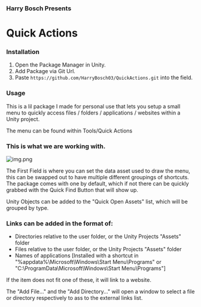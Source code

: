 ﻿### Harry Bosch Presents
# Quick Actions

### Installation

1. Open the Package Manager in Unity.
2. Add Package via Git Url.
3. Paste `https://github.com/HarryBosch03/QuickActions.git` into the field.

### Usage

This is a lil package I made for personal use that lets you setup a 
small menu to quickly access files / folders / applications / websites 
within a Unity project. 

The menu can be found within Tools/Quick Actions

### This is what we are working with.

![img.png](https://lh3.googleusercontent.com/fife/APg5EObLvo6zecYE1NTYwlzz8Ozvyp6jFwKa3t0IPYxs3nMPljb-wc3CT44Sj3pkjGIF3ehyiyIj6DcTeyTRyovGyxBuyFu73dPpqZ77RnjHY2bbdSNV2FBhVvnq9wJ3-UDMuoYQwjAEjaswxvmcVmnm7j2YMclOIC-Vqiwwymggt6O9CBX1X_wckekQJFy-TrIrsvFciF6OgyvHImX3C2zXlh6M_gTgOQYF7TjO1Op0Y6_nbSmltG0Ntqkrww-HrutiaKVopYdWDTTZ8Yk0fDgFQqkFyP0JQOTfsXlzRWDpzLfD5KinuavRT3LY1PoV15EkVJxa2wc9aNHi_PQOGrgKCLtcPe8dV0TovUHcwlB3JEhYHo08vXqd8uW5jMA6IrWxcIzi9xe_yoRRF3NfrsQry_-2HsMFRZ2FIq7wXERWvUPjggOK33lEuzEcXiBbiHnPD6avUIpBwb_IUBkhq8FIsJTL_4Iut94_pykCmVUhyodTyA6a6C5gL9j-TCG8LrHcJaUzqs8gRVNmQfB1EU6I3Kc5Suk98CHQDkfiuYGoYKhN1GkjWcKccvKbd77V52bNyFmRDapdmwTlx16HixAezRza6FiScLssoirytA-j5kTN-RCHgDEWflQXaA0Tyz1rF0SvJrFVONy3wJqrKggiVgijFNVDLVCIXs3-tOT7g7i26WkrVDPM8WV9Gc4uQ-bSrXxQaWUHt90qRn_cORL2xqb3MxVD7GwSK9zHP3mYQoTTuut3iY1FC8uXDa_HhNGXo-Gf6k18uxuSieVMw8v63UO2LU5LQjXJxUd-Cv1R2iIQRuQoyfAbOIynLR8ii_Bvwy6b6qmHO_jC7pBX0a8LFK4WzzOXxFuSYEXqAC6C4X97ZY6v_CwdZrLcJ0eqfcB99B3_p8c1v55Ny63D9MDUasJNURQ1q2JKPTwohKv755QdOmDmlYgAp-XPhQyMEaHdwOIJvSvcpCfklKRQ6efyCjhV3QzNqAajHByiH0qJc7S5WKZVN1E-80Uhy0xHmdX8WT-e2mEG2BwrFxz7Xfo-DUnRyt74jeAQbO9KzQyv3FU_HilNy2AhCLAuHDB9iSWHfRxo3tj_vpEXtE5DCJ4OfZh7JZjk8Mq2HAiPePGJKg8fUWsthddwZ9q65SuwpLI_jtlUD-yiIqxknNTMXT9pisqcvsgbx9WCVDeVe6RPyAwD5f36ec4bwSV3E9To2l2fJULERMNnqnRyAxd66xBfW7InxwGpjpZwFgKyysY1oDSCIVc2-zzpn_qgaWcLCvxyO7H4RXn8CV7ujXPBVdj_eFbZbPgFh8Cna_UfG7lWyGLF3Zba1eRHviNCVM6vbSXJ1KKQzUiAFjh4VyYV02gEtoPjBCjGHArTA9JbNxkfrs-6a6h-MN8zh1205VfF_OTXE1oEA37OzCJGTVnU-5BriHaZWiJtj6P_QRh50HqQQC_QfxVceg-UmLEvwXRLdAmA-w1o_ILHgseG51MZ25wx1ZJojDxoh75KmCKOHOASNbwxwchb0QN6AT2PTSNHTCg=w1920-h969)

The First Field is where you can set the data asset used to draw the menu, 
this can be swapped out to have multiple different groupings of shortcuts.
The package comes with one by default, which if not there can be quickly grabbed
with the Quick Find Button that will show up.

Unity Objects can be added to the "Quick Open Assets" list, which will be
grouped by type.

### Links can be added in the format of:
- Directories relative to the user folder, or the Unity Projects "Assets" folder
- Files relative to the user folder, or the Unity Projects "Assets" folder
- Names of applications [Installed with a shortcut in 
"%appdata%\Microsoft\Windows\Start Menu\Programs" or 
"C:\ProgramData\Microsoft\Windows\Start Menu\Programs"]

If the item does not fit one of these, it will link to a website.

The "Add File..." and the "Add Directory..." will open a window to select a file 
or directory respectively to ass to the external links list.